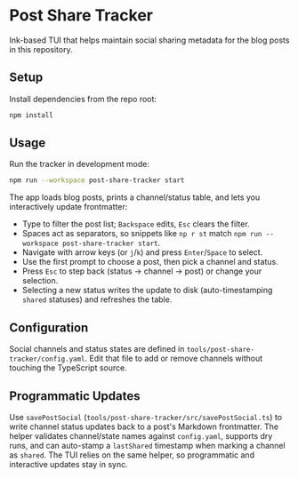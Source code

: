 # Post Share Tracker

Ink-based TUI that helps maintain social sharing metadata for the blog posts in this repository.

## Setup

Install dependencies from the repo root:

```sh
npm install
```

## Usage

Run the tracker in development mode:

```sh
npm run --workspace post-share-tracker start
```

The app loads blog posts, prints a channel/status table, and lets you interactively update frontmatter:
- Type to filter the post list; `Backspace` edits, `Esc` clears the filter.
- Spaces act as separators, so snippets like `np r st` match `npm run --workspace post-share-tracker start`.
- Navigate with arrow keys (or `j`/`k`) and press `Enter`/`Space` to select.
- Use the first prompt to choose a post, then pick a channel and status.
- Press `Esc` to step back (status → channel → post) or change your selection.
- Selecting a new status writes the update to disk (auto-timestamping `shared` statuses) and refreshes the table.

## Configuration

Social channels and status states are defined in `tools/post-share-tracker/config.yaml`. Edit that file to add or remove channels without touching the TypeScript source.

## Programmatic Updates

Use `savePostSocial` (`tools/post-share-tracker/src/savePostSocial.ts`) to write channel status updates back to a post's Markdown frontmatter. The helper validates channel/state names against `config.yaml`, supports dry runs, and can auto-stamp a `lastShared` timestamp when marking a channel as `shared`. The TUI relies on the same helper, so programmatic and interactive updates stay in sync.
